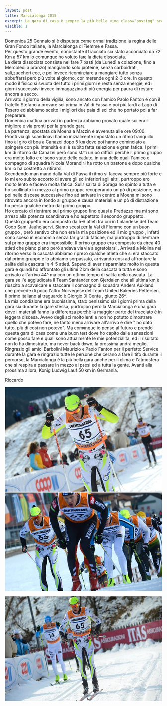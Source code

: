 ```yaml
---
layout: post
title: Marcialonga 2015 
excerpt: La gara di casa è sempre la più bella <img class="postimg" src="/images/marcia12015.jpg">
visible: 1
---
```

Domenica 25 Gennaio si è disputata come ormai tradizione la regina delle Gran Fondo italiane, la Marcialonga di Fiemme e Fassa.<br>
Per questo grande evento, nonostante il tracciato sia stato accorciato da 72 Km a 57 km io comunque ho voluto fare la dieta dissociata.<br>
La dieta dissociata consiste nel fare 7 pasti (da Lunedì a colazione, fino a Mercoledì a pranzo) mangiando solo proteine, senza carboidrati, sali,zuccheri ecc, e poi invece ricominciare a mangiare tutto senza abbuffarsi però più volte al giorno, con merende ogni 2-3 ore. In questo modo il fisico si svuota del tutto i primi giorni e resta senza energie, ed i giorni successivi invece immagazzina di più energia per paura di restare ancora a secco.<br>
Arrivato il giorno della vigilia, sono andato con l'amico Paolo Fanton e con il fratello Stefano a provare sci prima in Val di Fassa e poi più tardi a Lago di Tesero ed abbiamo scelto i migliori due paia di sci che ho portato poi a far preparare.<br>
Domenica mattina arrivati in partenza abbiamo provato quale sci era il migliore e via pronti per la grande gara.<br>
La partenza, spostata da Moena a Mazzin è avvenuta alle ore 09:00.<br>
Pronti via gli scandinavi hanno inizialmente impostato un ritmo tranquillo fino al giro di boa a Canazei dopo 5 km dove poi hanno cominciato a spingere con più intensità e si è subito fatta selezione e gran fatica. I primi km di ritorno da Canazei però sono stati un pò difficli perchè il primo gruppo era molto folto e ci sono state delle cadute, in una delle quali l'amico e compagno di squadra Nicola Morandini ha rotto un bastone e dopo qualche km lo ha costretto a ritirarsi.<br>
Scendendo man mano dalla Val di Fassa il ritmo si faceva sempre più forte e io mi ero subito accorto di avere gli sci inferiori agli altri, purtroppo ero molto lento e facevo molta fatica. Sulla salita di Soraga ho spinto a tutta e ho scollinato in mezzo al primo gruppo recuperando un pò di posizione, ma poi nelle discese successive fino ad arrivare in centro a Moena mi sono ritrovato ancora in fondo al gruppo e causa materiali e un pò di distrazione ho perso qualche metro dal primo gruppo.<br>
Ho cercato di rientrare sul primo gruppo fino quasi a Predazzo ma mi sono arreso alla potenza scandinava e ho aspettato il secondo gruppetto.<br>
Questo gruppetto era composto da 5-6 atleti tra cui in finlandese del Team Coop Sami Jauhojaervi. Siamo scesi per la Val di Fiemme con un buon gruppo , però sentivo che non era la mia posizione ed il mio gruppo , infatti sono sceso in economia senza far grandi fatiche, ma purtroppo di rientrare sul primo gruppo era impossibile. Il primo gruppo era composto da circa 40 atleti che piano piano però andava via via a sgretolarsi . Arrivati a Molina nel ritorno verso la cascata abbiamo ripreso qualche atleta che si era staccato dal primo gruppo e lo abbiamo sorpassato, arrivando così ad affrontare la salita della cascata in 4-5 atleti. Sapevo di aver risparmiato molto in questa gara e quindi ho affrontato gli ultimi 2 km della cascata a tutta e sono arrivato all'arrivo 44^ ma con un ottimo tempo di salita della cascata. La gara se l'è aggiudicata il Team Santander con Gjerdalen che all'ultima km è riuscito a scavalcare e staccare il compagno di squadra Anders Aukland che precede di poco l'altro Norvegese del Team United Bakeries Pettersen. Il primo italiano al traguardo è Giorgio Di Centa , giunto 26^.<br>
La mia condizione era buonissima, stato benissimo sia i giorni prima della gara sia durante la gare stessa, purtroppo però la Marcialonga è una gara dove i materiali fanno la differenza perchè la maggior parte del tracciato è in leggera discesa. Avevo degli sci molto lenti e non ho potutto dimostrare quello che potevo fare, ne tanto meno arrivare all'arrivo e dire " ho dato tutto, più di così non potevo". Ma comunque io penso al futuro e prendo questa gara di casa come una buon test dove ho capito dalle sensazioni come posso fare e quali sono attualmente le mie potenzialità, ed il risultato non lo ha dimostrato, ma never back down, la prossima andrà meglio.<br>
Ringrazio gli amici Barbolini Maurizio e Paolo Fanton per il perfetto Service durante la gara e ringrazio tutte le persone che cerano a fare il tifo durante il percorso, la Marcialonga è la più bella gara anche per il clima e l'atmosfera che si respira a passare in mezzo ai paesi ed a tutta la gente. Avanti alla prossima allora, Konig Ludwig Lauf 50 km in Germania.<br>

Riccardo 

<a href="/images/marcia12015.jpg"><img class="postimg" src="/images/marcia12015.jpg"></a>
<a href="/images/marcia2015.jpg"><img class="postimg" src="/images/marcia2015.jpg"></a>

<a href="/images/marcia22015.jpg"><img class="postimg" src="/images/marcia22015.jpg"></a>


